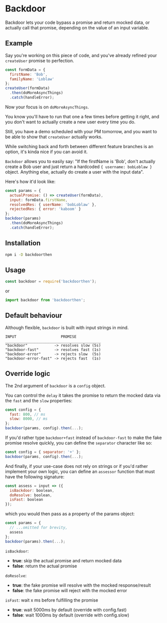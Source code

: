 # Backdoor

Backdoor lets your code bypass a promise and return mocked data, or actually call that promise, depending on the value of an input variable.

## Example
Say you're working on this piece of code, and you've already refined your `createUser` promise to perfection.
```js
const formData = {
  firstName: 'Bob',
  familyName: 'Loblaw'
};
createUser(formData)
  .then(doMoreAsyncThings)
  .catch(handleError);
```
Now your focus is on `doMoreAsyncThings`.

You know you'll have to run that one a few times before getting it right, and you don't want to actually create a new user every time you do.

Still, you have a demo scheduled with your PM tomorrow, and you want to be able to show that `createUser` actually works.

While switching back and forth between different feature branches is an option, it's kinda nice if you can avoid it.

`Backdoor` allows you to easily say: "If the firstName is 'Bob', don't actually create a Bob user and just return a hardcoded `{ username: bobLoblaw }` object. Anything else, actually do create a user with the input data".

Here's how it'd look like:
```js
const params = {
  actualPromise: () => createUser(formData),
  input: formData.firstName,
  resolvedRes: { userName: 'bobLoblaw' },
  rejectedRes: { error: 'kaboom' }
};
backdoor(params)
  .then(doMoreAsyncThings)
  .catch(handleError);
```

## Installation
```sh
npm i -D backdoorthen
```
## Usage
```js
const backdoor = require('backdoorthen');
```
or
```js
import backdoor from 'backdoorthen';
```
## Default behaviour
Although flexible, `backdoor` is built with input strings in mind.
```
INPUT                    PROMISE
___________________________________________
"backdoor"            -> resolves slow (5s)
"backdoor-fast"       -> resolves fast (1s)
"backdoor-error"      -> rejects slow  (5s)
"backdoor-error-fast" -> rejects fast  (1s)
```
## Override logic
The 2nd argument of `backdoor` is a `config` object.

You can control the `delay` it takes the promise to return the mocked data via the `fast` and the `slow` properties:
```js
const config = {
  fast: 800, // ms
  slow: 8000, // ms
};
backdoor(params, config).then(...);
```
If you'd rather type `backdoor+fast` instead of `backdoor-fast` to make the fake promise resolve quickly, you can define the `separator` character like so:
```js
const config = { separator: '+' };
backdoor(params, config).then(...);
```
And finally, if your use-case does not rely on strings or if you'd rather implement your own logic, you can define an `assessor` function that must have the following signature:
```js
const assess = input => ({
  isBackdoor: boolean,
  doResolve: boolean,
  isFast: boolean
});
```
which you would then pass as a property of the params object:
```js
const params = {
  // ...omitted for brevity,
  assess
};
backdoor(params).then(...);
```

`isBackdoor`:
+ **true**:  skip the actual promise and return mocked data
+ **false**: return the actual promise

`doResolve`:
+ **true**:  the fake promise will resolve with the mocked response/result
+ **false**: the fake promise will reject with the mocked error

`isFast`: wait x ms before fulfilling the promise
+ **true**:  wait 5000ms by default (override with config.fast)
+ **false**: wait 1000ms by default (override with config.slow)